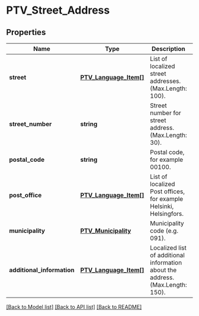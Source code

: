# PTV_Street_Address

## Properties
Name | Type | Description | Notes
------------ | ------------- | ------------- | -------------
**street** | [**PTV_Language_Item[]**](PTV_Language_Item.md) | List of localized street addresses. (Max.Length: 100). | [optional] 
**street_number** | **string** | Street number for street address. (Max.Length: 30). | [optional] 
**postal_code** | **string** | Postal code, for example 00100. | 
**post_office** | [**PTV_Language_Item[]**](PTV_Language_Item.md) | List of localized Post offices, for example Helsinki, Helsingfors. | [optional] 
**municipality** | [**PTV_Municipality**](PTV_Municipality.md) | Municipality code (e.g. 091). | [optional] 
**additional_information** | [**PTV_Language_Item[]**](PTV_Language_Item.md) | Localized list of additional information about the address. (Max.Length: 150). | [optional] 

[[Back to Model list]](../README.md#documentation-for-models) [[Back to API list]](../README.md#documentation-for-api-endpoints) [[Back to README]](../README.md)


